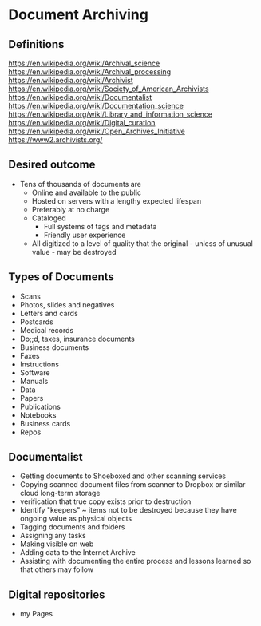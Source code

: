 # Document Archiving

## Definitions

https://en.wikipedia.org/wiki/Archival_science
https://en.wikipedia.org/wiki/Archival_processing
https://en.wikipedia.org/wiki/Archivist
https://en.wikipedia.org/wiki/Society_of_American_Archivists
https://en.wikipedia.org/wiki/Documentalist
https://en.wikipedia.org/wiki/Documentation_science
https://en.wikipedia.org/wiki/Library_and_information_science
https://en.wikipedia.org/wiki/Digital_curation
https://en.wikipedia.org/wiki/Open_Archives_Initiative
https://www2.archivists.org/


## Desired outcome

* Tens of thousands of documents are
  * Online and available to the public
  * Hosted on servers with a lengthy expected lifespan
  * Preferably at no charge
  * Cataloged
    * Full systems of tags and metadata
    * Friendly user experience
  * All digitized to a level of quality that the original - unless of unusual value - may be destroyed


## Types of Documents

* Scans
* Photos, slides and negatives
* Letters and cards
* Postcards
* Medical records
* Do;;d, taxes, insurance documents
* Business documents
* Faxes
* Instructions
* Software
* Manuals
* Data
* Papers
* Publications
* Notebooks
* Business cards
* Repos


## Documentalist

* Getting documents to Shoeboxed and other scanning services
* Copying scanned document files from scanner to Dropbox or similar cloud long-term storage
* verification that true copy exists prior to destruction
* Identify "keepers" ~ items not to be destroyed because they have ongoing value as physical objects
* Tagging documents and folders
* Assigning any tasks
* Making visible on web
* Adding data to the Internet Archive
* Assisting with documenting the entire process and lessons learned so that others may follow



## Digital repositories

* my Pages
